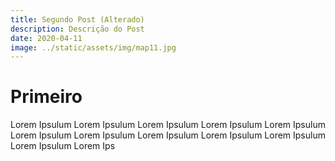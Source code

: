 ```yaml
---
title: Segundo Post (Alterado)
description: Descrição do Post
date: 2020-04-11
image: ../static/assets/img/map11.jpg
---
```

# Primeiro


Lorem Ipsulum Lorem Ipsulum Lorem Ipsulum Lorem Ipsulum Lorem Ipsulum  Lorem Ipsulum Lorem Ipsulum Lorem Ipsulum 
Lorem Ipsulum Lorem Ipsulum Lorem Ipsulum Lorem Ips